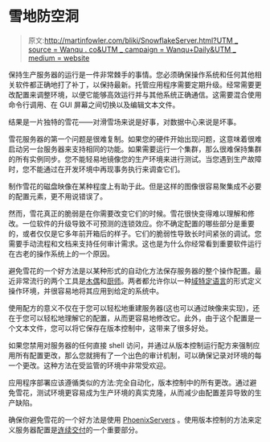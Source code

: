 # 雪地防空洞

> 原文:[http://martinfowler.com/bliki/SnowflakeServer.html?UTM _ source = Wanqu . co&UTM _ campaign = Wanqu+Daily&UTM _ medium = website](http://martinfowler.com/bliki/SnowflakeServer.html?utm_source=wanqu.co&utm_campaign=Wanqu+Daily&utm_medium=website)

保持生产服务器的运行是一件非常棘手的事情。您必须确保操作系统和任何其他相关软件都正确地打了补丁，以保持最新。托管应用程序需要定期升级。经常需要更改配置来调整环境，以便它能够高效运行并与其他系统正确通信。这需要混合使用命令行调用、在 GUI 屏幕之间切换以及编辑文本文件。

结果是一片独特的雪花——对滑雪场来说是好事，对数据中心来说是坏事。

雪花服务器的第一个问题是很难复制。如果您的硬件开始出现问题，这意味着很难启动另一台服务器来支持相同的功能。如果需要运行一个集群，那么很难保持集群的所有实例同步。您不能轻易地镜像您的生产环境来进行测试。当您遇到生产故障时，您不能通过在开发环境中再现事务执行来调查它们。

制作雪花的磁盘映像在某种程度上有助于此。但是这样的图像很容易聚集成不必要的配置元素，更不用说错误了。

然而，雪花真正的脆弱是在你需要改变它们的时候。雪花很快变得难以理解和修改。一位软件的升级导致不可预测的连锁效应。你不确定配置的哪些部分是重要的，或者仅仅是它多年前开箱后的样子。它们的脆弱性导致长时间紧张的调试。您需要手动流程和文档来支持任何审计需求。这也是为什么你经常看到重要软件运行在古老的操作系统上的一个原因。

避免雪花的一个好方法是以某种形式的自动化方法保存服务器的整个操作配置。最近非常流行的两个工具是[木偶](http://puppetlabs.com/)和[厨师](http://www.opscode.com/chef/)。两者都允许你以一种[域特定语言](/bliki/DomainSpecificLanguage.html)的形式定义操作环境，并很容易地将其应用到给定的系统中。

使用配方的意义不仅在于您可以轻松地重建服务器(这也可以通过映像来实现)，还在于您可以轻松地理解它的配置，从而更容易地修改它。此外，由于这个配置是一个文本文件，您可以将它保存在版本控制中，这带来了很多好处。

如果您禁用对服务器的任何直接 shell 访问，并通过从版本控制运行配方来强制应用所有配置更改，那么您就拥有了一个出色的审计机制，可以确保记录对环境的每一个更改。这种方法在受监管的环境中非常受欢迎。

应用程序部署应该遵循类似的方法:完全自动化，版本控制中的所有更改。通过避免雪花，测试环境更容易成为生产环境的真实克隆，从而减少由配置差异导致的生产缺陷。

确保你避免雪花的一个好方法是使用 [PhoenixServers](/bliki/PhoenixServer.html) 。使用版本控制的方法来定义服务器配置是[连续交付](/delivery.html)的一个重要部分。